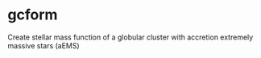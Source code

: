 # gcform
Create stellar mass function of a globular cluster with accretion extremely massive stars (aEMS)
